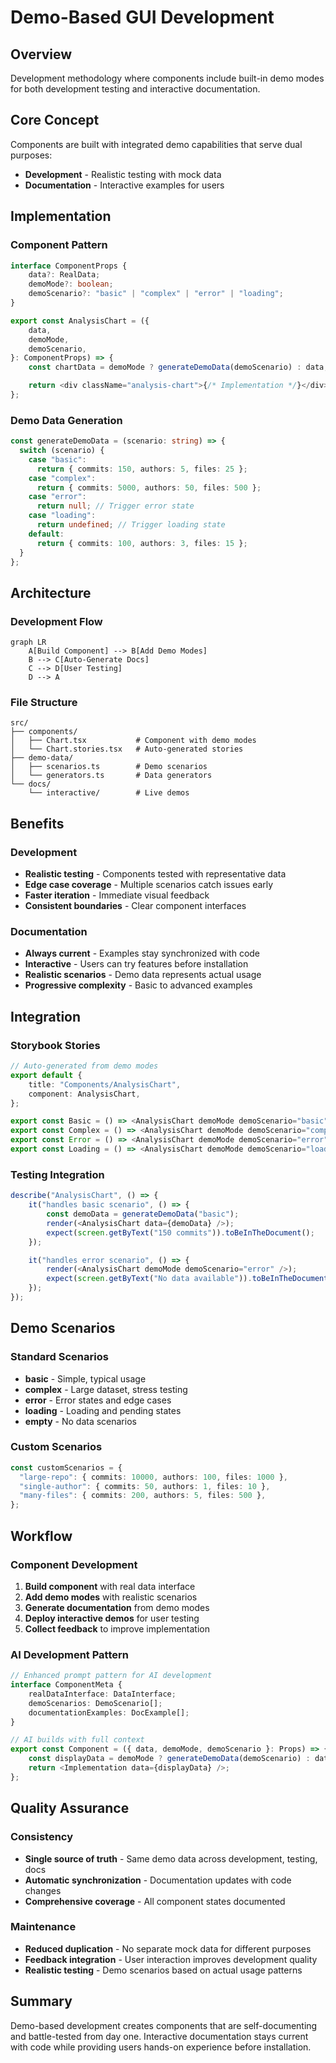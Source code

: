 # Demo-Based GUI Development

## Overview

Development methodology where components include built-in demo modes for both development testing and interactive documentation.

## Core Concept

Components are built with integrated demo capabilities that serve dual purposes:

- **Development** - Realistic testing with mock data
- **Documentation** - Interactive examples for users

## Implementation

### Component Pattern

```typescript
interface ComponentProps {
    data?: RealData;
    demoMode?: boolean;
    demoScenario?: "basic" | "complex" | "error" | "loading";
}

export const AnalysisChart = ({
    data,
    demoMode,
    demoScenario,
}: ComponentProps) => {
    const chartData = demoMode ? generateDemoData(demoScenario) : data;

    return <div className="analysis-chart">{/* Implementation */}</div>;
};
```

### Demo Data Generation

```typescript
const generateDemoData = (scenario: string) => {
  switch (scenario) {
    case "basic":
      return { commits: 150, authors: 5, files: 25 };
    case "complex":
      return { commits: 5000, authors: 50, files: 500 };
    case "error":
      return null; // Trigger error state
    case "loading":
      return undefined; // Trigger loading state
    default:
      return { commits: 100, authors: 3, files: 15 };
  }
};
```

## Architecture

### Development Flow

```mermaid
graph LR
    A[Build Component] --> B[Add Demo Modes]
    B --> C[Auto-Generate Docs]
    C --> D[User Testing]
    D --> A
```

### File Structure

```
src/
├── components/
│   ├── Chart.tsx           # Component with demo modes
│   └── Chart.stories.tsx   # Auto-generated stories
├── demo-data/
│   ├── scenarios.ts        # Demo scenarios
│   └── generators.ts       # Data generators
└── docs/
    └── interactive/        # Live demos
```

## Benefits

### Development

- **Realistic testing** - Components tested with representative data
- **Edge case coverage** - Multiple scenarios catch issues early
- **Faster iteration** - Immediate visual feedback
- **Consistent boundaries** - Clear component interfaces

### Documentation

- **Always current** - Examples stay synchronized with code
- **Interactive** - Users can try features before installation
- **Realistic scenarios** - Demo data represents actual usage
- **Progressive complexity** - Basic to advanced examples

## Integration

### Storybook Stories

```typescript
// Auto-generated from demo modes
export default {
    title: "Components/AnalysisChart",
    component: AnalysisChart,
};

export const Basic = () => <AnalysisChart demoMode demoScenario="basic" />;
export const Complex = () => <AnalysisChart demoMode demoScenario="complex" />;
export const Error = () => <AnalysisChart demoMode demoScenario="error" />;
export const Loading = () => <AnalysisChart demoMode demoScenario="loading" />;
```

### Testing Integration

```typescript
describe("AnalysisChart", () => {
    it("handles basic scenario", () => {
        const demoData = generateDemoData("basic");
        render(<AnalysisChart data={demoData} />);
        expect(screen.getByText("150 commits")).toBeInTheDocument();
    });

    it("handles error scenario", () => {
        render(<AnalysisChart demoMode demoScenario="error" />);
        expect(screen.getByText("No data available")).toBeInTheDocument();
    });
});
```

## Demo Scenarios

### Standard Scenarios

- **basic** - Simple, typical usage
- **complex** - Large dataset, stress testing
- **error** - Error states and edge cases
- **loading** - Loading and pending states
- **empty** - No data scenarios

### Custom Scenarios

```typescript
const customScenarios = {
  "large-repo": { commits: 10000, authors: 100, files: 1000 },
  "single-author": { commits: 50, authors: 1, files: 10 },
  "many-files": { commits: 200, authors: 5, files: 500 },
};
```

## Workflow

### Component Development

1. **Build component** with real data interface
2. **Add demo modes** with realistic scenarios
3. **Generate documentation** from demo modes
4. **Deploy interactive demos** for user testing
5. **Collect feedback** to improve implementation

### AI Development Pattern

```typescript
// Enhanced prompt pattern for AI development
interface ComponentMeta {
    realDataInterface: DataInterface;
    demoScenarios: DemoScenario[];
    documentationExamples: DocExample[];
}

// AI builds with full context
export const Component = ({ data, demoMode, demoScenario }: Props) => {
    const displayData = demoMode ? generateDemoData(demoScenario) : data;
    return <Implementation data={displayData} />;
};
```

## Quality Assurance

### Consistency

- **Single source of truth** - Same demo data across development, testing, docs
- **Automatic synchronization** - Documentation updates with code changes
- **Comprehensive coverage** - All component states documented

### Maintenance

- **Reduced duplication** - No separate mock data for different purposes
- **Feedback integration** - User interaction improves development quality
- **Realistic testing** - Demo scenarios based on actual usage patterns

## Summary

Demo-based development creates components that are self-documenting and battle-tested from day one. Interactive documentation stays current with code while providing users hands-on experience before installation.
